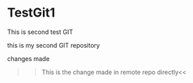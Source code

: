 # TestGit1
This is second test GIT


this is my second GIT repository


changes made

>>This is the change made in remote repo directly<<
